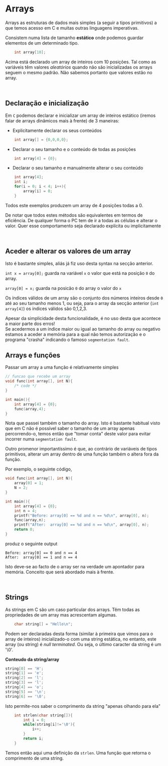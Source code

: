 # Arrays
Arrays as estruturas de dados mais simples (a seguir a tipos primitivos) a que temos acesso em C e muitas outras linguagens imperativas.

Consistem numa lista de tamanho **estático** onde podemos guardar elementos de um determinado tipo.
```C
    int array[10];
```
Acima está declarado um array de inteiros com 10 posições. Tal como as variáveis têm valores *aleatórios* quando não são inicializadas os arrays seguem o mesmo padrão. Não sabemos portanto que valores estão no array.

<br>

## Declaração e inicialização
Em `C` podemos declarar e inicializar um array de inteiros estático (iremos falar de arrays dinâmicos mais à frente) de 3 maneiras:
 * Explicitamente declarar os seus conteúdos
```C
    int array[] = {0,0,0,0};
```
 * Declarar o seu tamanho e o conteúdo de todas as posições
```C
    int array[4] = {0};
```
 * Declarar o seu tamanho e manualmente alterar o seu conteúdo
```C
    int array[4];
    int i;
    for(i = 0; i < 4; i++){
        array[i] = 0;
    }
```
Todos este exemplos produzem um array de 4 posições todas a 0.

De notar que todos estes métodos são equivalentes em termos de eficiência. De qualquer forma o PC tem de ir a todas as células e alterar o valor. Quer esse comportamento seja declarado explícita ou implicitamente

<br>

## Aceder e alterar os valores de um array
Isto é bastante simples, aliás já fiz uso desta syntax na secção anterior.

`int x = array[0];` guarda na variável `x` o valor que está na posição `0` do array.

`array[0] = x;` guarda na posicão `0` do array o valor do `x`

Os índices válidos de um array são o conjunto dos números inteiros desde `0` até ao seu tamanho menos 1, ou seja, para o array da secção anterior (`int array[4]`) os índices válidos são 0,1,2,3.

Apesar da simplicidade desta funcionalidade, é no uso desta que acontece a maior parte dos erros! 
<br>Se acedermos a um índice maior ou igual ao tamanho do array ou negativo estamos a aceder a memória para a qual não temos autorização e o programa "crasha" indicando o famoso `segmentation fault`.

## Arrays e funções
Passar um array a uma função é relativamente simples
```C
// funcao que recebe um array
void func(int array[], int N){
    /* code */
}

int main(){
    int array[4] = {0};
    func(array,4);
}
```
Nota que passei também o tamanho do array. Isto é bastante habitual visto que em C não é possível saber o tamanho de um array apenas percorrendo-o, temos então que "tomar conta" deste valor para evitar incorrer numa `segmentation fault`.

Outro promenor importantíssimo é que, ao contrário de variáveis de tipos primitivos, alterar um array dentro de uma função também o altera fora da função.

Por exemplo, o seguinte código,
```C
void func(int array[], int N){
    array[0] = 1;
    N = 2;
}

int main(){
    int array[4] = {0};
    int n = 4;
    printf("Before: array[0] == %d and n == %d\n", array[0], n);
    func(array,n);
    printf("After:  array[0] == %d and n == %d\n", array[0], n);
    return 0;
}
```
produz o seguinte output
```
Before: array[0] == 0 and n == 4
After:  array[0] == 1 and n == 4
```

Isto deve-se ao facto de o array ser na verdade um apontador para memória. Conceito que será abordado mais à frente.

<br>

## Strings
As strings em C são um caso particular dos arrays. Têm todas as propriedades de um array mas acrescentam algumas.
```C
    char string[] = "Hello\n";
```
Podem ser declaradas desta forma (similar à primeira que vimos para o array de inteiros) inicializado-o com uma string estática, no entanto, este array (ou string) é *null terminated*. Ou seja, o último caracter da string é um '\0'.

**Conteudo da string/array**
```C
string[0] == 'H';
string[1] == 'e';
string[2] == 'l';
string[3] == 'l';
string[4] == 'o';
string[5] == '\n';
string[6] == '\0';
```
Isto permite-nos saber o comprimento da string "apenas olhando para ela"
```C
    int strlen(char string[]){
        int i = 0;
        while(string[i]!='\0'){
            i++;
        }
        return i;
    }
```
Temos então aqui uma definição da `strlen`. Uma função que retorna o comprimento de uma string.
